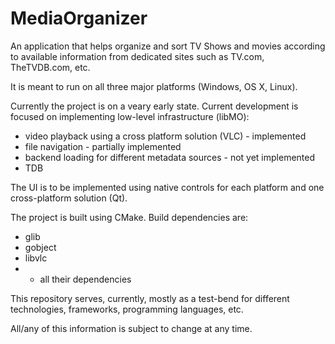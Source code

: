 # MediaOrganizer
An application that helps organize and sort TV Shows and movies according to available information from dedicated sites such as TV.com, TheTVDB.com, etc.

It is meant to run on all three major platforms (Windows, OS X, Linux).

Currently the project is on a veary early state. Current development is focused on implementing low-level infrastructure (libMO):
- video playback using a cross platform solution (VLC) - implemented
- file navigation - partially implemented
- backend loading for different metadata sources - not yet implemented
- TDB

The UI is to be implemented using native controls for each platform and one cross-platform solution (Qt).

The project is built using CMake. Build dependencies are:
  - glib
  - gobject
  - libvlc 
  - + all their dependencies
  
This repository serves, currently, mostly as a test-bend for different technologies, frameworks, programming languages, etc.

All/any of this information is subject to change at any time.
